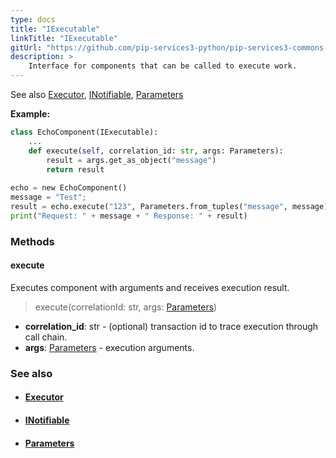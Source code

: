 ```yaml
---
type: docs
title: "IExecutable"
linkTitle: "IExecutable"
gitUrl: "https://github.com/pip-services3-python/pip-services3-commons-python"
description: >
    Interface for components that can be called to execute work.
---
```


See also [Executor](../executor), [INotifiable](../inotifiable), [Parameters](../parameters)

**Example:**
```python
class EchoComponent(IExecutable):
    ...
    def execute(self, correlation_id: str, args: Parameters): 
        result = args.get_as_object("message")
        return result
    
echo = new EchoComponent()
message = "Test";
result = echo.execute("123", Parameters.from_tuples("message", message))
print("Request: " + message + " Response: " + result)

```

### Methods

#### execute
Executes component with arguments and receives execution result.

> execute(correlationId: str, args: [Parameters](../parameters))

- **correlation_id**: str - (optional) transaction id to trace execution through call chain.
- **args**: [Parameters](../parameters) - execution arguments.

### See also
- #### [Executor](../executor)
- #### [INotifiable](../inotifiable)
- #### [Parameters](../parameters)